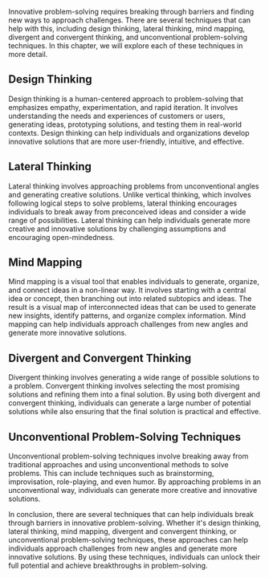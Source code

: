 
Innovative problem-solving requires breaking through barriers and finding new ways to approach challenges. There are several techniques that can help with this, including design thinking, lateral thinking, mind mapping, divergent and convergent thinking, and unconventional problem-solving techniques. In this chapter, we will explore each of these techniques in more detail.

Design Thinking
---------------

Design thinking is a human-centered approach to problem-solving that emphasizes empathy, experimentation, and rapid iteration. It involves understanding the needs and experiences of customers or users, generating ideas, prototyping solutions, and testing them in real-world contexts. Design thinking can help individuals and organizations develop innovative solutions that are more user-friendly, intuitive, and effective.

Lateral Thinking
----------------

Lateral thinking involves approaching problems from unconventional angles and generating creative solutions. Unlike vertical thinking, which involves following logical steps to solve problems, lateral thinking encourages individuals to break away from preconceived ideas and consider a wide range of possibilities. Lateral thinking can help individuals generate more creative and innovative solutions by challenging assumptions and encouraging open-mindedness.

Mind Mapping
------------

Mind mapping is a visual tool that enables individuals to generate, organize, and connect ideas in a non-linear way. It involves starting with a central idea or concept, then branching out into related subtopics and ideas. The result is a visual map of interconnected ideas that can be used to generate new insights, identify patterns, and organize complex information. Mind mapping can help individuals approach challenges from new angles and generate more innovative solutions.

Divergent and Convergent Thinking
---------------------------------

Divergent thinking involves generating a wide range of possible solutions to a problem. Convergent thinking involves selecting the most promising solutions and refining them into a final solution. By using both divergent and convergent thinking, individuals can generate a large number of potential solutions while also ensuring that the final solution is practical and effective.

Unconventional Problem-Solving Techniques
-----------------------------------------

Unconventional problem-solving techniques involve breaking away from traditional approaches and using unconventional methods to solve problems. This can include techniques such as brainstorming, improvisation, role-playing, and even humor. By approaching problems in an unconventional way, individuals can generate more creative and innovative solutions.

In conclusion, there are several techniques that can help individuals break through barriers in innovative problem-solving. Whether it's design thinking, lateral thinking, mind mapping, divergent and convergent thinking, or unconventional problem-solving techniques, these approaches can help individuals approach challenges from new angles and generate more innovative solutions. By using these techniques, individuals can unlock their full potential and achieve breakthroughs in problem-solving.
